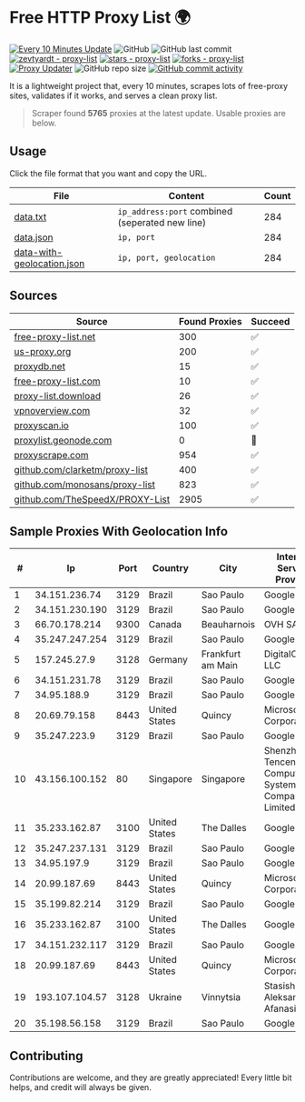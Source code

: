 
# Free HTTP Proxy List 🌍

[![Every 10 Minutes Update](https://github.com/mertguvencli/http-proxy-list/actions/workflows/main.yml/badge.svg?branch=main)](https://github.com/mertguvencli/http-proxy-list/actions/workflows/main.yml)
![GitHub](https://img.shields.io/github/license/mertguvencli/http-proxy-list)
![GitHub last commit](https://img.shields.io/github/last-commit/mertguvencli/http-proxy-list)
[![zevtyardt - proxy-list](https://img.shields.io/static/v1?label=zevtyardt&message=proxy-list&color=blue&logo=github)](https://github.com/zevtyardt/proxy-list "Go to GitHub repo")
[![stars - proxy-list](https://img.shields.io/github/stars/zevtyardt/proxy-list?style=social)](https://github.com/zevtyardt/proxy-list)
[![forks - proxy-list](https://img.shields.io/github/forks/zevtyardt/proxy-list?style=social)](https://github.com/zevtyardt/proxy-list)
[![Proxy Updater](https://github.com/zevtyardt/proxy-list/workflows/Proxy%20Updater/badge.svg)](https://github.com/zevtyardt/proxy-list/actions?query=workflow:"Proxy+Updater")
![GitHub repo size](https://img.shields.io/github/repo-size/zevtyardt/proxy-list)
[![GitHub commit activity](https://img.shields.io/github/commit-activity/m/zevtyardt/proxy-list?logo=commits)](https://github.com/zevtyardt/proxy-list/commits/main)

It is a lightweight project that, every 10 minutes, scrapes lots of free-proxy sites, validates if it works, and serves a clean proxy list.

> Scraper found **5765** proxies at the latest update. Usable proxies are below.

## Usage

Click the file format that you want and copy the URL.

|File|Content|Count|
|----|-------|-----|
|[data.txt](https://raw.githubusercontent.com/mertguvencli/http-proxy-list/main/proxy-list/data.txt)|`ip_address:port` combined (seperated new line)|284|
|[data.json](https://raw.githubusercontent.com/mertguvencli/http-proxy-list/main/proxy-list/data.json)|`ip, port`|284|
|[data-with-geolocation.json](https://raw.githubusercontent.com/mertguvencli/http-proxy-list/main/proxy-list/data-with-geolocation.json)|`ip, port, geolocation`|284|

## Sources

|Source|Found Proxies|Succeed|
|------|-------------|-------|
|[free-proxy-list.net](https://free-proxy-list.net)|300|✅|
|[us-proxy.org](https://www.us-proxy.org)|200|✅|
|[proxydb.net](http://proxydb.net)|15|✅|
|[free-proxy-list.com](https://free-proxy-list.com/?page=&port=&type%5B%5D=http&type%5B%5D=https&up_time=0&search=Search)|10|✅|
|[proxy-list.download](https://www.proxy-list.download/HTTP)|26|✅|
|[vpnoverview.com](https://vpnoverview.com/privacy/anonymous-browsing/free-proxy-servers)|32|✅|
|[proxyscan.io](https://www.proxyscan.io)|100|✅|
|[proxylist.geonode.com](https://proxylist.geonode.com/api/proxy-list?limit=300&page=1&sort_by=lastChecked&sort_type=desc&protocols=http,https)|0|🚫|
|[proxyscrape.com](https://api.proxyscrape.com/v2/?request=displayproxies&protocol=http&timeout=10000&country=all&ssl=all&anonymity=all)|954|✅|
|[github.com/clarketm/proxy-list](https://raw.githubusercontent.com/clarketm/proxy-list/master/proxy-list-raw.txt)|400|✅|
|[github.com/monosans/proxy-list](https://raw.githubusercontent.com/monosans/proxy-list/main/proxies/http.txt)|823|✅|
|[github.com/TheSpeedX/PROXY-List](https://raw.githubusercontent.com/TheSpeedX/PROXY-List/master/http.txt)|2905|✅|


## Sample Proxies With Geolocation Info

|#|Ip|Port|Country|City|Internet Service Provider|
|-|--|----|-------|----|-------------------------|
|1|34.151.236.74|3129|Brazil|Sao Paulo|Google LLC|
|2|34.151.230.190|3129|Brazil|Sao Paulo|Google LLC|
|3|66.70.178.214|9300|Canada|Beauharnois|OVH SAS|
|4|35.247.247.254|3129|Brazil|Sao Paulo|Google LLC|
|5|157.245.27.9|3128|Germany|Frankfurt am Main|DigitalOcean, LLC|
|6|34.151.231.78|3129|Brazil|Sao Paulo|Google LLC|
|7|34.95.188.9|3129|Brazil|Sao Paulo|Google LLC|
|8|20.69.79.158|8443|United States|Quincy|Microsoft Corporation|
|9|35.247.223.9|3129|Brazil|Sao Paulo|Google LLC|
|10|43.156.100.152|80|Singapore|Singapore|Shenzhen Tencent Computer Systems Company Limited|
|11|35.233.162.87|3100|United States|The Dalles|Google LLC|
|12|35.247.237.131|3129|Brazil|Sao Paulo|Google LLC|
|13|34.95.197.9|3129|Brazil|Sao Paulo|Google LLC|
|14|20.99.187.69|8443|United States|Quincy|Microsoft Corporation|
|15|35.199.82.214|3129|Brazil|Sao Paulo|Google LLC|
|16|35.233.162.87|3100|United States|The Dalles|Google LLC|
|17|34.151.232.117|3129|Brazil|Sao Paulo|Google LLC|
|18|20.99.187.69|8443|United States|Quincy|Microsoft Corporation|
|19|193.107.104.57|3128|Ukraine|Vinnytsia|Stasishen Aleksandr Afanasiyovich|
|20|35.198.56.158|3129|Brazil|Sao Paulo|Google LLC|



## Contributing

Contributions are welcome, and they are greatly appreciated! Every
little bit helps, and credit will always be given.

